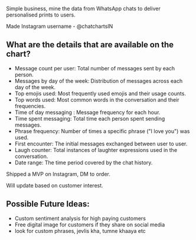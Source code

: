 Simple business, mine the data from WhatsApp chats to deliver personalised prints to users. 

Made Instagram username - @chatchartsIN

## What are the details that are available on the chart?

- Message count per user: Total number of messages sent by each person.
- Messages by day of the week: Distribution of messages across each day of the week.
- Top emojis used: Most frequently used emojis and their usage counts.
- Top words used: Most common words in the conversation and their frequencies.
- Time of day messaging : Message frequency for each hour.
- Time spent messaging: Total time each person spent sending messages.
- Phrase frequency: Number of times a specific phrase ("I love you") was used.
- First encounter: The initial messages exchanged between user to user.
- Laugh counter: Total instances of laughter expressions used in the conversation.
- Date range: The time period covered by the chat history.

Shipped a MVP on Instagram, DM to order. 

Will update based on customer interest. 

## Possible Future Ideas: 
- Custom sentiment analysis for high paying customers
- Free digital image for customers if they share on social media
- look for custom phrases, jevlis kha, tumne khaaya etc



